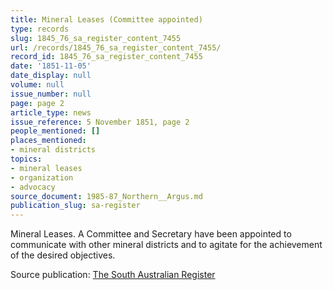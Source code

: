 ```yaml
---
title: Mineral Leases (Committee appointed)
type: records
slug: 1845_76_sa_register_content_7455
url: /records/1845_76_sa_register_content_7455/
record_id: 1845_76_sa_register_content_7455
date: '1851-11-05'
date_display: null
volume: null
issue_number: null
page: page 2
article_type: news
issue_reference: 5 November 1851, page 2
people_mentioned: []
places_mentioned:
- mineral districts
topics:
- mineral leases
- organization
- advocacy
source_document: 1985-87_Northern__Argus.md
publication_slug: sa-register
---
```


Mineral Leases.  A Committee and Secretary have been appointed to communicate with other mineral districts and to agitate for the achievement of the desired objectives.

Source publication: [The South Australian Register](/publications/sa-register/)

